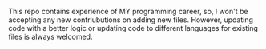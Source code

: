 This repo contains experience of MY programming career, so, I won't be accepting any new contriubutions on adding new files. However, updating code with a better logic or updating code to different languages for existing files is always welcomed.
